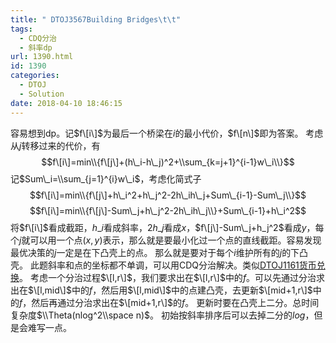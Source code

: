```yaml
---
title: " DTOJ3567Building Bridges\t\t"
tags:
  - CDQ分治
  - 斜率dp
url: 1390.html
id: 1390
categories:
  - DTOJ
  - Solution
date: 2018-04-10 18:46:15
---
```


容易想到dp。记$f\[i\]$为最后一个桥梁在$i$的最小代价，$f\[n\]$即为答案。 考虑从$j$转移过来的代价，有 $$f\[i\]=min\\{f\[j\]+(h\_i-h\_j)^2+\\sum_{k=j+1}^{i-1}w\_i\\}$$ 记$Sum\_i=\\sum_{j=1}^{i}w\_i$，考虑化简式子 $$f\[i\]=min\\{f\[j\]+h\_i^2+h\_j^2-2h\_ih\_j+Sum\_{i-1}-Sum\_j\\}$$ $$f\[i\]=min\\{f\[j\]-Sum\_j+h\_j^2-2h\_ih\_j\\}+Sum\_{i-1}+h\_i^2$$ 将$f\[i\]$看成截距，$h\_i$看成斜率，$2h\_j$看成$x$，$f\[j\]-Sum\_j+h_j^2$看成$y$，每个$j$就可以用一个点$(x,y)$表示，那么就是要最小化过一个点的直线截距。容易发现最优决策的$j$一定是在下凸壳上的点。 那么就是要对于每个$i$维护所有的$j$的下凸壳。 此题斜率和点的坐标都不单调，可以用CDQ分治解决。类似[DTOJ1161货币兑换](http://www.dtenomde.com/2018/01/author=jiangyutong/article=177/)。 考虑一个分治过程$\[l,r\]$，我们要求出在$\[l,r\]$中的$f$。可以先通过分治求出在$\[l,mid\]$中的$f$，然后用$\[l,mid\]$中的点建凸壳，去更新$\[mid+1,r\]$中的$f$，然后再通过分治求出在$\[mid+1,r\]$的$f$。 更新时要在凸壳上二分。总时间复杂度$\\Theta(nlog^2\\space n)$。 初始按斜率排序后可以去掉二分的$log$，但是会难写一点。